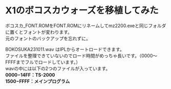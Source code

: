# X1のボコスカウォーズを移植してみた  
ボコスカ_FONT.ROMをFONT.ROMにリネームしてmz2200.exeと同じフォルダに置くとフォントが変わります。  
元のフォントのバックアップを忘れずに。  

BOKOSUKA231011.wav はIPLからオートロードできます。  
ファイルを整理できていないのでロード時間がめっちゃ長いです。（0000～FFFFまでフルでロードしています。）  
wavの中には以下の2つのファイルが入っています。  
**$0000-$14FF：TS-2000**  
**$1500-$FFFF：メインプログラム**  
